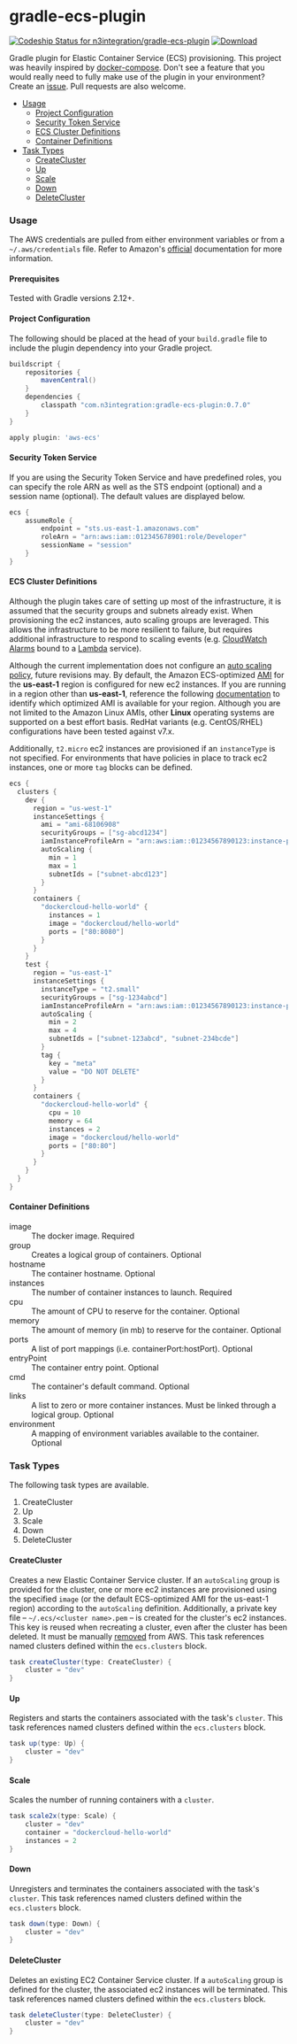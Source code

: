 # gradle-ecs-plugin
[ ![Codeship Status for n3integration/gradle-ecs-plugin](https://codeship.com/projects/977c2ec0-f694-0133-1e27-5e1b5517d789/status?branch=master)](https://codeship.com/projects/150599) [ ![Download](https://api.bintray.com/packages/n3integration/maven/gradle-ecs-plugin/images/download.svg) ](https://bintray.com/n3integration/maven/gradle-ecs-plugin/_latestVersion)

Gradle plugin for Elastic Container Service (ECS) provisioning. This project was heavily inspired by [docker-compose](https://docs.docker.com/compose/). Don't see a feature that you would really need to fully make use of the plugin in your environment? Create an [issue](https://github.com/n3integration/gradle-ecs-plugin/issues/new). Pull requests are also welcome.

- [Usage](#usage)
	- [Project Configuration](#project-configuration)
	- [Security Token Service](#security-token-service)
	- [ECS Cluster Definitions](#ecs-cluster-definitions)
	- [Container Definitions](#container-definitions)
- [Task Types](#task-types)
	- [CreateCluster](#createcluster)
	- [Up](#up)
	- [Scale](#scale)
	- [Down](#down)
	- [DeleteCluster](#deletecluster)

### Usage
The AWS credentials are pulled from either environment variables or from a `~/.aws/credentials` file. Refer to Amazon's [official](http://docs.aws.amazon.com/cli/latest/userguide/cli-chap-getting-started.html#cli-environment) documentation for more information.

#### Prerequisites
Tested with Gradle versions 2.12+.

#### Project Configuration
The following should be placed at the head of your `build.gradle` file to include the plugin dependency into your Gradle project.

```gradle
buildscript {
    repositories {
        mavenCentral()
    }
    dependencies {
        classpath "com.n3integration:gradle-ecs-plugin:0.7.0"
    }
}

apply plugin: 'aws-ecs'
```

#### Security Token Service
If you are using the Security Token Service and have predefined roles, you can specify the role ARN as well as the STS endpoint (optional) and a session name (optional). The default values are displayed below.

```gradle
ecs {
	assumeRole {
		endpoint = "sts.us-east-1.amazonaws.com"
		roleArn = "arn:aws:iam::012345678901:role/Developer"
		sessionName = "session"		
	}
}
```

#### ECS Cluster Definitions
Although the plugin takes care of setting up most of the infrastructure, it is assumed that the security groups and subnets already exist. When provisioning the ec2 instances, auto scaling groups are leveraged. This allows the infrastructure to be more resilient to failure, but requires additional infrastructure to respond to scaling events (e.g. [CloudWatch Alarms](http://docs.aws.amazon.com/AmazonCloudWatch/latest/DeveloperGuide/AlarmThatSendsEmail.html) bound to a [Lambda](https://aws.amazon.com/lambda/) service).

Although the current implementation does not configure an [auto scaling policy](http://docs.aws.amazon.com/autoscaling/latest/userguide/policy_creating.html), future revisions may. By default, the Amazon ECS-optimized [AMI](http://docs.aws.amazon.com/AWSEC2/latest/UserGuide/AMIs.html) for the **us-east-1** region is configured for new ec2 instances. If you are running in a region other than **us-east-1**, reference the following [documentation](http://docs.aws.amazon.com/AmazonECS/latest/developerguide/ecs-optimized_AMI.html) to identify which optimized AMI is available for your region. Although you are not limited to the Amazon Linux AMIs, other **Linux** operating systems are supported on a best effort basis. RedHat variants (e.g. CentOS/RHEL) configurations have been tested against v7.x.

Additionally, `t2.micro` ec2 instances are provisioned if an `instanceType` is not specified. For environments that have policies in place to track ec2 instances, one or more `tag` blocks can be defined.

```gradle
ecs {
  clusters {
    dev {
      region = "us-west-1"
      instanceSettings {
        ami = "ami-68106908"
        securityGroups = ["sg-abcd1234"]
        iamInstanceProfileArn = "arn:aws:iam::01234567890123:instance-profile/EcsDeveloper"
        autoScaling {
          min = 1
          max = 1
          subnetIds = ["subnet-abcd123"]
        }
      }
      containers {
        "dockercloud-hello-world" {
          instances = 1
          image = "dockercloud/hello-world"
          ports = ["80:8080"]
        }
      }
    }
    test {
      region = "us-east-1"
      instanceSettings {
        instanceType = "t2.small"
        securityGroups = ["sg-1234abcd"]
        iamInstanceProfileArn = "arn:aws:iam::01234567890123:instance-profile/EcsTester"
        autoScaling {
          min = 2
          max = 4
          subnetIds = ["subnet-123abcd", "subnet-234bcde"]
        }
        tag {
          key = "meta"
          value = "DO NOT DELETE"
        }
      }
      containers {
        "dockercloud-hello-world" {
          cpu = 10
          memory = 64
          instances = 2
          image = "dockercloud/hello-world"
          ports = ["80:80"]
        }
      }
    }
  }
}
```

#### Container Definitions
<dl>
  <dt>image</dt>
  <dd>The docker image. Required</dd>
  <dt>group</dt>
  <dd>Creates a logical group of containers. Optional</dd>
  <dt>hostname</dt>
  <dd>The container hostname. Optional</dd>
  <dt>instances</dt>
  <dd>The number of container instances to launch. Required</dd>
  <dt>cpu</dt>
  <dd>The amount of CPU to reserve for the container. Optional</dd>
  <dt>memory</dt>
  <dd>The amount of memory (in mb) to reserve for the container. Optional</dd>
  <dt>ports</dt>
  <dd>A list of port mappings (i.e. containerPort:hostPort). Optional</dd>
  <dt>entryPoint</dt>
  <dd>The container entry point. Optional</dd>
  <dt>cmd</dt>
  <dd>The container's default command. Optional</dd>
  <dt>links</dt>
  <dd>A list to zero or more container instances. Must be linked through a logical group. Optional</dd>
  <dt>environment</dt>
  <dd>A mapping of environment variables available to the container. Optional</dd>
</dl>

### Task Types
The following task types are available.

1. CreateCluster
1. Up
1. Scale
1. Down
1. DeleteCluster

#### CreateCluster
Creates a new Elastic Container Service cluster. If an `autoScaling` group is provided for the cluster, one or more ec2 instances are provisioned using the specified `image` (or the default ECS-optimized AMI for the us-east-1 region) according to the `autoScaling` definition. Additionally, a private key file – `~/.ecs/<cluster name>.pem` – is created for the cluster's ec2 instances. This key is reused when recreating a cluster, even after the cluster has been deleted. It must be manually [removed](http://docs.aws.amazon.com/AWSEC2/latest/UserGuide/ec2-key-pairs.html#delete-key-pair) from AWS. This task references named clusters defined within the `ecs.clusters` block.

```gradle
task createCluster(type: CreateCluster) {
    cluster = "dev"
}
```

#### Up
Registers and starts the containers associated with the task's `cluster`. This task references named clusters defined within the `ecs.clusters` block.

```gradle
task up(type: Up) {
    cluster = "dev"
}
```

#### Scale
Scales the number of running containers with a `cluster`.

```gradle
task scale2x(type: Scale) {
    cluster = "dev"
    container = "dockercloud-hello-world"
    instances = 2
}
```

#### Down
Unregisters and terminates the containers associated with the task's `cluster`. This task references named clusters defined within the `ecs.clusters` block.

```gradle
task down(type: Down) {
    cluster = "dev"
}
```

#### DeleteCluster
Deletes an existing EC2 Container Service cluster. If a `autoScaling` group is defined for the cluster, the associated ec2 instances will be terminated. This task references named clusters defined within the `ecs.clusters` block.

```gradle
task deleteCluster(type: DeleteCluster) {
    cluster = "dev"
}
```
